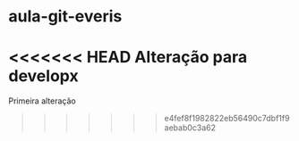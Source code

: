 # aula-git-everis

<<<<<<< HEAD
Alteração para developx
=======

Primeira alteração
>>>>>>> e4fef8f1982822eb56490c7dbf1f9aebab0c3a62
